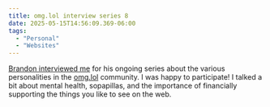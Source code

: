 ```yaml
---
title: omg.lol interview series 8
date: 2025-05-15T14:56:09.369-06:00
tags:
  - "Personal"
  - "Websites"
---
```


[Brandon interviewed me](https://krrd.ing/posts/nick-simson-omglol-interview-series-8/) for his ongoing series about the various personalities in the [omg.lol](https://omg.lol) community. I was happy to participate! I talked a bit about mental health, sopapillas, and the importance of financially supporting the things you like to see on the&nbsp;web.